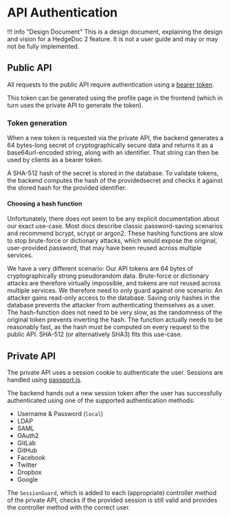 # API Authentication

!!! info "Design Document"
This is a design document, explaining the design and vision for a HedgeDoc 2
feature. It is not a user guide and may or may not be fully implemented.

## Public API

All requests to the public API require authentication using a [bearer token][bearer-token].

This token can be generated using the profile page in the frontend
(which in turn uses the private API to generate the token).

### Token generation

When a new token is requested via the private API, the backend generates a 64 bytes-long secret of
cryptographically secure data and returns it as a base64url-encoded string,
along with an identifier. That string can then be used by clients as a bearer token.

A SHA-512 hash of the secret is stored in the database. To validate tokens, the backend computes
the hash of the providedsecret and checks it against the stored hash for the provided identifier.

#### Choosing a hash function

Unfortunately, there does not seem to be any explicit documentation about our exact use-case.
Most docs describe classic password-saving scenarios and recommend bcrypt, scrypt or argon2.
These hashing functions are slow to stop brute-force or dictionary attacks, which would expose
the original, user-provided password, that may have been reused across multiple services.

We have a very different scenario:
Our API tokens are 64 bytes of cryptographically strong pseudorandom data.
Brute-force or dictionary attacks are therefore virtually impossible, and tokens are not
reused across multiple services.
We therefore need to only guard against one scenario:
An attacker gains read-only access to the database. Saving only hashes in the database prevents the
attacker from authenticating themselves as a user. The hash-function does not need to be very slow,
as the randomness of the original token prevents inverting the hash. The function actually needs to
be reasonably fast, as the hash must be computed on every request to the public API.
SHA-512 (or alternatively SHA3) fits this use-case.

## Private API

The private API uses a session cookie to authenticate the user.
Sessions are handled using [passport.js](https://www.passportjs.org/).

The backend hands out a new session token after the user has successfully authenticated
using one of the supported authentication methods:

- Username & Password (`local`)
- LDAP
- SAML
- OAuth2
- GitLab
- GitHub
- Facebook
- Twitter
- Dropbox
- Google

The `SessionGuard`, which is added to each (appropriate) controller method of the private API,
checks if the provided session is still valid and provides the controller method
with the correct user.

[bearer-token]: https://datatracker.ietf.org/doc/html/rfc6750
